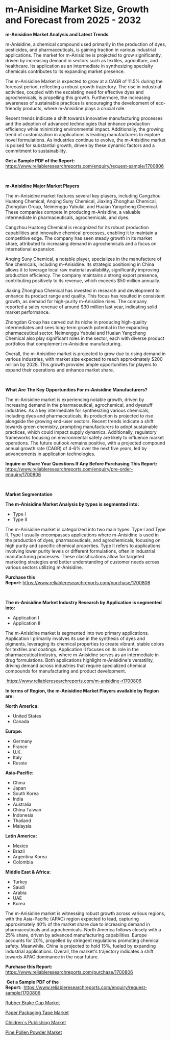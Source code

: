 <p><h1>m-Anisidine Market Size, Growth and Forecast from 2025 - 2032</h1></p><p><strong>m-Anisidine Market Analysis and Latest Trends</strong></p>
<p><p>m-Anisidine, a chemical compound used primarily in the production of dyes, pesticides, and pharmaceuticals, is gaining traction in various industrial applications. The market for m-Anisidine is projected to grow significantly, driven by increasing demand in sectors such as textiles, agriculture, and healthcare. Its application as an intermediate in synthesizing specialty chemicals contributes to its expanding market presence.</p><p>The m-Anisidine Market is expected to grow at a CAGR of 11.5% during the forecast period, reflecting a robust growth trajectory. The rise in industrial activities, coupled with the escalating need for effective dyes and agrochemicals, is propelling this growth. Furthermore, the increasing awareness of sustainable practices is encouraging the development of eco-friendly products, where m-Anisidine plays a crucial role.</p><p>Recent trends indicate a shift towards innovative manufacturing processes and the adoption of advanced technologies that enhance production efficiency while minimizing environmental impact. Additionally, the growing trend of customization in applications is leading manufacturers to explore novel formulations. As industries continue to evolve, the m-Anisidine market is poised for substantial growth, driven by these dynamic factors and a commitment to sustainability.</p></p>
<p><strong>Get a Sample PDF of the Report:&nbsp;</strong> <a href="https://www.reliableresearchreports.com/enquiry/request-sample/1700806?utm_campaign=112&utm_medium=2&utm_source=Github&utm_content=ia&utm_term=09012025&utm_id=m-anisidine">https://www.reliableresearchreports.com/enquiry/request-sample/1700806</a></p>
<p>&nbsp;</p>
<p><strong>m-Anisidine Major Market Players</strong></p>
<p><p>The m-Anisidine market features several key players, including Cangzhou Huatong Chemical, Anqing Suny Chemical, Jiaxing Zhonghua Chemical, Zhongdan Group, Neimenggu Yabulai, and Huaian Yangcheng Chemical. These companies compete in producing m-Anisidine, a valuable intermediate in pharmaceuticals, agrochemicals, and dyes.</p><p>Cangzhou Huatong Chemical is recognized for its robust production capabilities and innovative chemical processes, enabling it to maintain a competitive edge. The company has seen steady growth in its market share, attributed to increasing demand in agrochemicals and a focus on international expansion.</p><p>Anqing Suny Chemical, a notable player, specializes in the manufacture of fine chemicals, including m-Anisidine. Its strategic positioning in China allows it to leverage local raw material availability, significantly improving production efficiency. The company maintains a strong export presence, contributing positively to its revenue, which exceeds $50 million annually.</p><p>Jiaxing Zhonghua Chemical has invested in research and development to enhance its product range and quality. This focus has resulted in consistent growth, as demand for high-purity m-Anisidine rises. The company reported a sales revenue of around $30 million last year, indicating solid market performance.</p><p>Zhongdan Group has carved out its niche in producing high-quality intermediates and sees long-term growth potential in the expanding pharmaceutical sector. Neimenggu Yabulai and Huaian Yangcheng Chemical also play significant roles in the sector, each with diverse product portfolios that complement m-Anisidine manufacturing.</p><p>Overall, the m-Anisidine market is projected to grow due to rising demand in various industries, with market size expected to reach approximately $200 million by 2028. This growth provides ample opportunities for players to expand their operations and enhance market share.</p></p>
<p>&nbsp;</p>
<p><strong>What Are The Key Opportunities For m-Anisidine Manufacturers?</strong></p>
<p><p>The m-Anisidine market is experiencing notable growth, driven by increasing demand in the pharmaceutical, agrochemical, and dyestuff industries. As a key intermediate for synthesizing various chemicals, including dyes and pharmaceuticals, its production is projected to rise alongside the growing end-user sectors. Recent trends indicate a shift towards green chemistry, prompting manufacturers to adopt sustainable practices, which could impact supply dynamics. Additionally, regulatory frameworks focusing on environmental safety are likely to influence market operations. The future outlook remains positive, with a projected compound annual growth rate (CAGR) of 4-6% over the next five years, led by advancements in application technologies.</p></p>
<p><strong>Inquire or Share Your Questions If Any Before Purchasing This Report:</strong> <a href="https://www.reliableresearchreports.com/enquiry/pre-order-enquiry/1700806?utm_campaign=112&utm_medium=2&utm_source=Github&utm_content=ia&utm_term=09012025&utm_id=m-anisidine">https://www.reliableresearchreports.com/enquiry/pre-order-enquiry/1700806</a></p>
<p>&nbsp;</p>
<p><strong>Market Segmentation</strong></p>
<p><strong>The m-Anisidine Market Analysis by types is segmented into:</strong></p>
<p><ul><li>Type I</li><li>Type II</li></ul></p>
<p><p>The m-Anisidine market is categorized into two main types: Type I and Type II. Type I usually encompasses applications where m-Anisidine is used in the production of dyes, pharmaceuticals, and agrochemicals, focusing on high purity and specific chemical properties. Type II refers to applications involving lower purity levels or different formulations, often in industrial manufacturing processes. These classifications allow for targeted marketing strategies and better understanding of customer needs across various sectors utilizing m-Anisidine.</p></p>
<p><strong>Purchase this Report:&nbsp;</strong><a href="https://www.reliableresearchreports.com/purchase/1700806?utm_campaign=112&utm_medium=2&utm_source=Github&utm_content=ia&utm_term=09012025&utm_id=m-anisidine">https://www.reliableresearchreports.com/purchase/1700806</a></p>
<p>&nbsp;</p>
<p><strong>The m-Anisidine Market Industry Research by Application is segmented into:</strong></p>
<p><ul><li>Application I</li><li>Application II</li></ul></p>
<p><p>The m-Anisidine market is segmented into two primary applications. Application I primarily involves its use in the synthesis of dyes and pigments, leveraging its chemical properties to create vibrant, stable colors for textiles and coatings. Application II focuses on its role in the pharmaceutical industry, where m-Anisidine serves as an intermediate in drug formulations. Both applications highlight m-Anisidine's versatility, driving demand across industries that require specialized chemical compounds for manufacturing and product development.</p></p>
<p><a href="https://www.reliableresearchreports.com/m-anisidine-r1700806?utm_campaign=112&utm_medium=2&utm_source=Github&utm_content=ia&utm_term=09012025&utm_id=m-anisidine">&nbsp;https://www.reliableresearchreports.com/m-anisidine-r1700806</a></p>
<p><strong>In terms of Region, the m-Anisidine Market Players available by Region are:</strong></p>
<p>
    <p> <strong> North America: </strong>
        <ul>
            <li>United States</li>
            <li>Canada</li>
        </ul>
        </p> 
    <p> <strong> Europe: </strong>
        <ul>
            <li>Germany</li>
            <li>France</li>
            <li>U.K.</li>
            <li>Italy</li>
            <li>Russia</li>
        </ul>
        </p> 
    <p> <strong> Asia-Pacific: </strong>
        <ul>
            <li>China</li>
            <li>Japan</li>
            <li>South Korea</li>
            <li>India</li>
            <li>Australia</li>
            <li>China Taiwan</li>
            <li>Indonesia</li>
            <li>Thailand</li>
            <li>Malaysia</li>
        </ul>
        </p> 
    <p> <strong> Latin America: </strong>
        <ul>
            <li>Mexico</li>
            <li>Brazil</li>
            <li>Argentina Korea</li>
            <li>Colombia</li>
        </ul>
        </p> 
    <p> <strong> Middle East & Africa: </strong>
        <ul>
            <li>Turkey</li>
            <li>Saudi</li>
            <li>Arabia</li>
            <li>UAE</li>
            <li>Korea</li>
        </ul>
    </p>
    </p>
<p><p>The m-Anisidine market is witnessing robust growth across various regions, with the Asia-Pacific (APAC) region expected to lead, capturing approximately 40% of the market share due to increasing demand in pharmaceuticals and agrochemicals. North America follows closely with a 25% share, driven by advanced manufacturing capabilities. Europe accounts for 20%, propelled by stringent regulations promoting chemical safety. Meanwhile, China is projected to hold 15%, fueled by expanding industrial applications. Overall, the market's trajectory indicates a shift towards APAC dominance in the near future.</p></p>
<p><strong>Purchase this Report: </strong><a href="https://www.reliableresearchreports.com/purchase/1700806?utm_campaign=112&utm_medium=2&utm_source=Github&utm_content=ia&utm_term=09012025&utm_id=m-anisidine">https://www.reliableresearchreports.com/purchase/1700806</a></p>
<p>&nbsp;<strong>Get a Sample PDF of the Report:&nbsp;&nbsp;</strong><a href="https://www.reliableresearchreports.com/enquiry/request-sample/1700806?utm_campaign=112&utm_medium=2&utm_source=Github&utm_content=ia&utm_term=09012025&utm_id=m-anisidine">https://www.reliableresearchreports.com/enquiry/request-sample/1700806</a></p>
<p><strong></strong></p>
<p><p><a href="https://github.com/klindsey95/Market-Research-Report-List-1/blob/main/rubber-brake-cup-market.md?utm_campaign=112&utm_medium=2&utm_source=Github&utm_content=ia&utm_term=09012025&utm_id=m-anisidine">Rubber Brake Cup Market</a></p><p><a href="https://github.com/steidmindy199393/Market-Research-Report-List-1/blob/main/paper-packaging-tape-market.md?utm_campaign=112&utm_medium=2&utm_source=Github&utm_content=ia&utm_term=09012025&utm_id=m-anisidine">Paper Packaging Tape Market</a></p><p><a href="https://github.com/delindacallegari68/Market-Research-Report-List-1/blob/main/childrens-publishing-market.md?utm_campaign=112&utm_medium=2&utm_source=Github&utm_content=ia&utm_term=09012025&utm_id=m-anisidine">Children`s Publishing Market</a></p><p><a href="https://github.com/santosh758595/Market-Research-Report-List-6/blob/main/pine-pollen-powder-market.md?utm_campaign=112&utm_medium=2&utm_source=Github&utm_content=ia&utm_term=09012025&utm_id=m-anisidine">Pine Pollen Powder Market</a></p></p>
